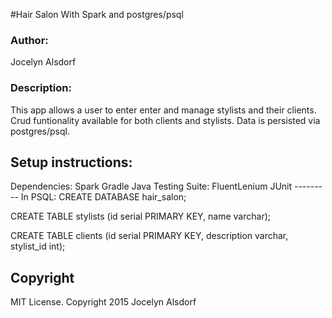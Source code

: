 #Hair Salon With Spark and postgres/psql
<h3>Author:</h3>
Jocelyn Alsdorf

<h3>Description:</h3>
This app allows a user to enter enter and manage stylists and their clients. Crud funtionality available for both clients and stylists. Data is persisted via postgres/psql. 


<h2>Setup instructions:</h2>
Dependencies:
Spark
Gradle
Java 
Testing Suite:
FluentLenium
JUnit
---------
In PSQL:
CREATE DATABASE hair_salon;

CREATE TABLE stylists (id serial PRIMARY KEY, name varchar);

CREATE TABLE clients (id serial PRIMARY KEY, description varchar, stylist_id int);

<h2>Copyright</h2>
MIT License. Copyright 2015  Jocelyn Alsdorf



